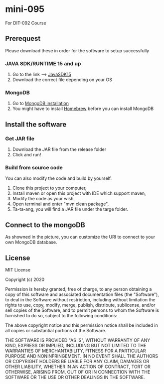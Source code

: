 # mini-095

For DIT-092 Course

## Prerequest
Please download these in order for the software to setup successfully

### JAVA SDK/RUNTIME 15 and up
1. Go to the link --><!--Link--> 
[JavaSDK15](https://www.oracle.com/java/technologies/javase/jdk15-archive-downloads.html)
2. Download the correct file depending on your OS

### MongoDB
1. Go to <!--Link-->
[MongoDB installation](https://docs.mongodb.com/manual/installation/)
2. You might have to install <!--Link-->
[Homebrew](https://brew.sh/#install) before you can install MongoDB



## Install the software
### Get JAR file
1. Download the JAR file from the release folder
2. Click and run!
### Build from source code
You can also modify the code and build by yourself.
1. Clone this project to your computer,
2. Install maven or open this project with IDE which support maven,
3. Modify the code as your wish,
4. Open terminal and enter "mvn clean package",
5. Ta-ta-ang, you will find a JAR file under the targe folder.

## Connect to the mongoDB
As showned in the picture, you can customize the URI to connect to your own MongoDB database.


## License
MIT License

Copyright (c) 2020 

Permission is hereby granted, free of charge, to any person obtaining a copy
of this software and associated documentation files (the "Software"), to deal
in the Software without restriction, including without limitation the rights
to use, copy, modify, merge, publish, distribute, sublicense, and/or sell
copies of the Software, and to permit persons to whom the Software is
furnished to do so, subject to the following conditions:

The above copyright notice and this permission notice shall be included in all
copies or substantial portions of the Software.

THE SOFTWARE IS PROVIDED "AS IS", WITHOUT WARRANTY OF ANY KIND, EXPRESS OR
IMPLIED, INCLUDING BUT NOT LIMITED TO THE WARRANTIES OF MERCHANTABILITY,
FITNESS FOR A PARTICULAR PURPOSE AND NONINFRINGEMENT. IN NO EVENT SHALL THE
AUTHORS OR COPYRIGHT HOLDERS BE LIABLE FOR ANY CLAIM, DAMAGES OR OTHER
LIABILITY, WHETHER IN AN ACTION OF CONTRACT, TORT OR OTHERWISE, ARISING FROM,
OUT OF OR IN CONNECTION WITH THE SOFTWARE OR THE USE OR OTHER DEALINGS IN THE
SOFTWARE.


